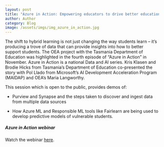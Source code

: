 ```yaml
---
layout: post
title: "Azure in Action: Empowering educators to drive better education outcomes with AI and open data analytics" 
author: Author
category: Blog
image: /assets/imgs/img_azure_in_action.jpg
---
```


The shift to hybrid learning is not just changing the way students learn – it’s producing a trove of data that can provide insights into how to better support students. 
The OEA project with the Tasmania Department of Education was highlighted in the fourth episode of “Azure in Action” in November. Azure in Action is a national Data and AI series.
Kris Klasen and Brodie Hicks from Tasmania’s Department of Education co-presented the story with Pol Llado from Microsoft’s AI Development Acceleration Program (MAIDAP) and OEA’s Maria Langworthy.  

This session which is open to the public, provides demos of:  

- Purview and Synapse and the steps taken to discover and ingest data from multiple data sources  

- How Azure ML and Responsible ML tools like Fairlearn are being used to develop predictive models of vulnerable students.  

##### Azure in Action webinar

Watch the webinar [here](https://info.microsoft.com/AU-AzureAI-VDEO-FY22-12Dec-06-Azure-in-Action-Ep-4-Empowering-educators-to-drive-better-education-outcomes-with-AI-and-open-data-analytics-SRGCM5449_LP01-Registration---Form-in-Body.html).

